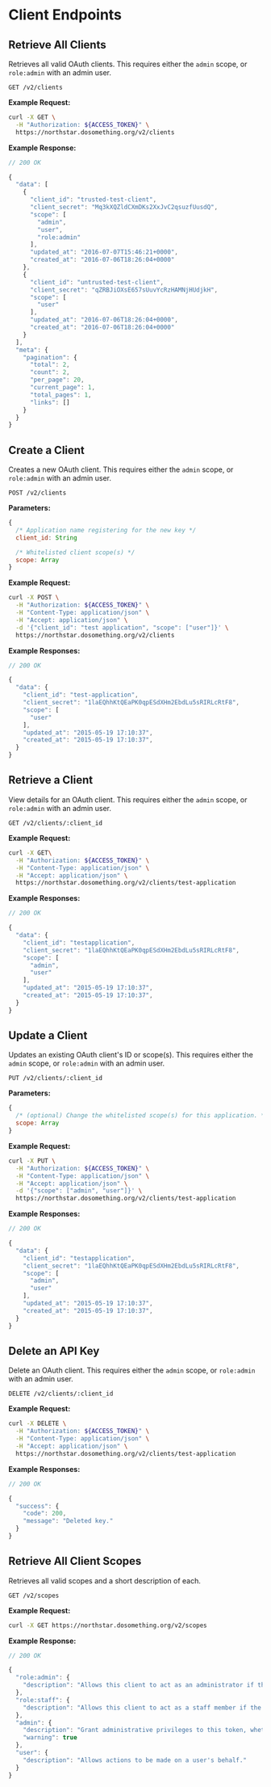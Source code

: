 # Client Endpoints

## Retrieve All Clients
Retrieves all valid OAuth clients. This requires either the `admin` scope, or `role:admin` with an admin user.

```
GET /v2/clients
```

**Example Request:**
```sh
curl -X GET \
  -H "Authorization: ${ACCESS_TOKEN}" \
  https://northstar.dosomething.org/v2/clients
```

**Example Response:**
```js
// 200 OK

{
  "data": [
    {
      "client_id": "trusted-test-client",
      "client_secret": "Mq3kXQZldCXmDKs2XxJvC2qsuzfUusdQ",
      "scope": [
        "admin",
        "user",
        "role:admin"
      ],
      "updated_at": "2016-07-07T15:46:21+0000",
      "created_at": "2016-07-06T18:26:04+0000"
    },
    {
      "client_id": "untrusted-test-client",
      "client_secret": "qZRBJiOXsE657sUuvYcRzHAMNjHUdjkH",
      "scope": [
        "user"
      ],
      "updated_at": "2016-07-06T18:26:04+0000",
      "created_at": "2016-07-06T18:26:04+0000"
    }
  ],
  "meta": {
    "pagination": {
      "total": 2,
      "count": 2,
      "per_page": 20,
      "current_page": 1,
      "total_pages": 1,
      "links": []
    }
  }
}
```

## Create a Client
Creates a new OAuth client. This requires either the `admin` scope, or `role:admin` with an admin user.

```
POST /v2/clients
```

**Parameters:**

```js
{
  /* Application name registering for the new key */
  client_id: String

  /* Whitelisted client scope(s) */
  scope: Array
}
```

**Example Request:**
```sh
curl -X POST \
  -H "Authorization: ${ACCESS_TOKEN}" \
  -H "Content-Type: application/json" \
  -H "Accept: application/json" \
  -d '{"client_id": "test application", "scope": ["user"]}' \
  https://northstar.dosomething.org/v2/clients
```


**Example Responses:**
```js
// 200 OK

{
  "data": {
    "client_id": "test-application",
    "client_secret": "1laEQhhKtQEaPK0qpESdXHm2EbdLu5sRIRLcRtF8",
    "scope": [
      "user"
    ],
    "updated_at": "2015-05-19 17:10:37",
    "created_at": "2015-05-19 17:10:37",
  }
}
```

## Retrieve a Client
View details for an OAuth client. This requires either the `admin` scope, or `role:admin` with an admin user.

```
GET /v2/clients/:client_id
```

**Example Request:**
```sh
curl -X GET\
  -H "Authorization: ${ACCESS_TOKEN}" \
  -H "Content-Type: application/json" \
  -H "Accept: application/json" \
  https://northstar.dosomething.org/v2/clients/test-application
```


**Example Responses:**
```js
// 200 OK

{
  "data": {
    "client_id": "testapplication",
    "client_secret": "1laEQhhKtQEaPK0qpESdXHm2EbdLu5sRIRLcRtF8",
    "scope": [
      "admin",
      "user"
    ],
    "updated_at": "2015-05-19 17:10:37",
    "created_at": "2015-05-19 17:10:37",
  }
}
```

## Update a Client
Updates an existing OAuth client's ID or scope(s). This requires either the `admin` scope, or `role:admin` with an admin user.

```
PUT /v2/clients/:client_id
```

**Parameters:**

```js
{
  /* (optional) Change the whitelisted scope(s) for this application. */
  scope: Array
}
```

**Example Request:**
```sh
curl -X PUT \
  -H "Authorization: ${ACCESS_TOKEN}" \
  -H "Content-Type: application/json" \
  -H "Accept: application/json" \
  -d '{"scope": ["admin", "user"]}' \
  https://northstar.dosomething.org/v2/clients/test-application
```


**Example Responses:**
```js
// 200 OK

{
  "data": {
    "client_id": "testapplication",
    "client_secret": "1laEQhhKtQEaPK0qpESdXHm2EbdLu5sRIRLcRtF8",
    "scope": [
      "admin",
      "user"
    ],
    "updated_at": "2015-05-19 17:10:37",
    "created_at": "2015-05-19 17:10:37",
  }
}
```


## Delete an API Key
Delete an OAuth client. This requires either the `admin` scope, or `role:admin` with an admin user.

```
DELETE /v2/clients/:client_id
```


**Example Request:**
```sh
curl -X DELETE \
  -H "Authorization: ${ACCESS_TOKEN}" \
  -H "Content-Type: application/json" \
  -H "Accept: application/json" \
  https://northstar.dosomething.org/v2/clients/test-application
```


**Example Responses:**
```js
// 200 OK

{
  "success": {
    "code": 200,
    "message": "Deleted key."
  }
}
```

## Retrieve All Client Scopes
Retrieves all valid scopes and a short description of each.

```
GET /v2/scopes
```

**Example Request:**
```sh
curl -X GET https://northstar.dosomething.org/v2/scopes
```

**Example Response:**
```js
// 200 OK

{
  "role:admin": {
    "description": "Allows this client to act as an administrator if the user has that role."
  },
  "role:staff": {
    "description": "Allows this client to act as a staff member if the user has that role."
  },
  "admin": {
    "description": "Grant administrative privileges to this token, whether or not the user has the admin role.",
    "warning": true
  },
  "user": {
    "description": "Allows actions to be made on a user's behalf."
  }
}
```


